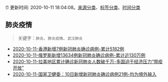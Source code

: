 :alarm_clock: 更新时间: 2020-10-11 18:04:08。[来源分类](../README.md)、[标签分类](../TAGS.md)、[时间分类](../TIMELINE.md)

## 肺炎疫情


> 关键字：`肺炎`、`肺炎疫情`、`武汉肺炎`



- [2020-10-11-香港新增7例新冠肺炎确诊病例-累计5182例](http://app.cctv.com/special/cportal/detail/arti/index.html?id=ArtiJokxggiO2wuaH5jTRWTN201011&isfromapp=1) 
- [2020-10-11-俄罗斯新增13634例新冠肺炎确诊病例-累计近130万例](http://app.cctv.com/special/cportal/detail/arti/index.html?id=ArtiZcJ70EWGzALBysCiwovT201011&isfromapp=1) 
- [2020-10-11-拉美地区累计确诊新冠肺炎人数破千万-多国迫于经济压力“带疫开放”](http://app.cctv.com/special/cportal/detail/arti/index.html?id=ArtiW9LaoVg2ReFGsKXTeObg201011&isfromapp=1) 
- [2020-10-11-国家卫健委：10日新增新冠肺炎确诊病例21例-均为境外输入](http://app.cctv.com/special/cportal/detail/arti/index.html?id=Artipu57qhQ28RZqun9O9j4A201011&isfromapp=1) 